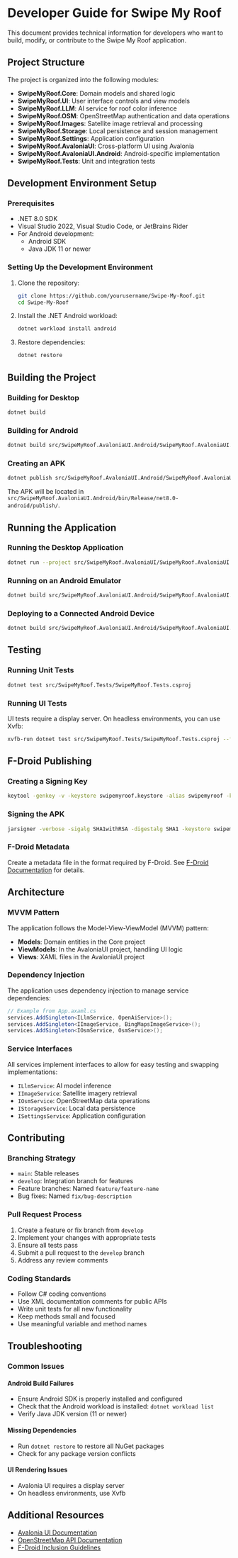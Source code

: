 # Developer Guide for Swipe My Roof

This document provides technical information for developers who want to build, modify, or contribute to the Swipe My Roof application.

## Project Structure

The project is organized into the following modules:

- **SwipeMyRoof.Core**: Domain models and shared logic
- **SwipeMyRoof.UI**: User interface controls and view models
- **SwipeMyRoof.LLM**: AI service for roof color inference
- **SwipeMyRoof.OSM**: OpenStreetMap authentication and data operations
- **SwipeMyRoof.Images**: Satellite image retrieval and processing
- **SwipeMyRoof.Storage**: Local persistence and session management
- **SwipeMyRoof.Settings**: Application configuration
- **SwipeMyRoof.AvaloniaUI**: Cross-platform UI using Avalonia
- **SwipeMyRoof.AvaloniaUI.Android**: Android-specific implementation
- **SwipeMyRoof.Tests**: Unit and integration tests

## Development Environment Setup

### Prerequisites

- .NET 8.0 SDK
- Visual Studio 2022, Visual Studio Code, or JetBrains Rider
- For Android development:
  - Android SDK
  - Java JDK 11 or newer

### Setting Up the Development Environment

1. Clone the repository:
   ```bash
   git clone https://github.com/yourusername/Swipe-My-Roof.git
   cd Swipe-My-Roof
   ```

2. Install the .NET Android workload:
   ```bash
   dotnet workload install android
   ```

3. Restore dependencies:
   ```bash
   dotnet restore
   ```

## Building the Project

### Building for Desktop

```bash
dotnet build
```

### Building for Android

```bash
dotnet build src/SwipeMyRoof.AvaloniaUI.Android/SwipeMyRoof.AvaloniaUI.Android.csproj -c Release
```

### Creating an APK

```bash
dotnet publish src/SwipeMyRoof.AvaloniaUI.Android/SwipeMyRoof.AvaloniaUI.Android.csproj -c Release -f net8.0-android
```

The APK will be located in `src/SwipeMyRoof.AvaloniaUI.Android/bin/Release/net8.0-android/publish/`.

## Running the Application

### Running the Desktop Application

```bash
dotnet run --project src/SwipeMyRoof.AvaloniaUI/SwipeMyRoof.AvaloniaUI.csproj
```

### Running on an Android Emulator

```bash
dotnet build src/SwipeMyRoof.AvaloniaUI.Android/SwipeMyRoof.AvaloniaUI.Android.csproj -t:Run
```

### Deploying to a Connected Android Device

```bash
dotnet build src/SwipeMyRoof.AvaloniaUI.Android/SwipeMyRoof.AvaloniaUI.Android.csproj -t:Install
```

## Testing

### Running Unit Tests

```bash
dotnet test src/SwipeMyRoof.Tests/SwipeMyRoof.Tests.csproj
```

### Running UI Tests

UI tests require a display server. On headless environments, you can use Xvfb:

```bash
xvfb-run dotnet test src/SwipeMyRoof.Tests/SwipeMyRoof.Tests.csproj --filter Category=UI
```

## F-Droid Publishing

### Creating a Signing Key

```bash
keytool -genkey -v -keystore swipemyroof.keystore -alias swipemyroof -keyalg RSA -keysize 2048 -validity 10000
```

### Signing the APK

```bash
jarsigner -verbose -sigalg SHA1withRSA -digestalg SHA1 -keystore swipemyroof.keystore SwipeMyRoof.AvaloniaUI.Android.apk swipemyroof
```

### F-Droid Metadata

Create a metadata file in the format required by F-Droid. See [F-Droid Documentation](https://f-droid.org/en/docs/Build_Metadata_Reference/) for details.

## Architecture

### MVVM Pattern

The application follows the Model-View-ViewModel (MVVM) pattern:

- **Models**: Domain entities in the Core project
- **ViewModels**: In the AvaloniaUI project, handling UI logic
- **Views**: XAML files in the AvaloniaUI project

### Dependency Injection

The application uses dependency injection to manage service dependencies:

```csharp
// Example from App.axaml.cs
services.AddSingleton<ILlmService, OpenAiService>();
services.AddSingleton<IImageService, BingMapsImageService>();
services.AddSingleton<IOsmService, OsmService>();
```

### Service Interfaces

All services implement interfaces to allow for easy testing and swapping implementations:

- `ILlmService`: AI model inference
- `IImageService`: Satellite imagery retrieval
- `IOsmService`: OpenStreetMap data operations
- `IStorageService`: Local data persistence
- `ISettingsService`: Application configuration

## Contributing

### Branching Strategy

- `main`: Stable releases
- `develop`: Integration branch for features
- Feature branches: Named `feature/feature-name`
- Bug fixes: Named `fix/bug-description`

### Pull Request Process

1. Create a feature or fix branch from `develop`
2. Implement your changes with appropriate tests
3. Ensure all tests pass
4. Submit a pull request to the `develop` branch
5. Address any review comments

### Coding Standards

- Follow C# coding conventions
- Use XML documentation comments for public APIs
- Write unit tests for all new functionality
- Keep methods small and focused
- Use meaningful variable and method names

## Troubleshooting

### Common Issues

#### Android Build Failures

- Ensure Android SDK is properly installed and configured
- Check that the Android workload is installed: `dotnet workload list`
- Verify Java JDK version (11 or newer)

#### Missing Dependencies

- Run `dotnet restore` to restore all NuGet packages
- Check for any package version conflicts

#### UI Rendering Issues

- Avalonia UI requires a display server
- On headless environments, use Xvfb

## Additional Resources

- [Avalonia UI Documentation](https://docs.avaloniaui.net/)
- [OpenStreetMap API Documentation](https://wiki.openstreetmap.org/wiki/API_v0.6)
- [F-Droid Inclusion Guidelines](https://f-droid.org/en/docs/Inclusion_Policy/)